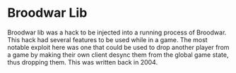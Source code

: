 Broodwar Lib
============

Broodwar lib was a hack to be injected into a running process of Broodwar. This hack had several features to be used while in a game. The most notable exploit here was one that could be used to drop another player from a game by making their own client desync them from the global game state, thus dropping them. This was written back in 2004.
